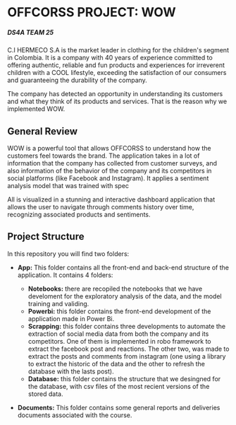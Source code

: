 # OFFCORSS PROJECT: WOW
##### DS4A TEAM 25
C.I HERMECO S.A is the market leader in clothing for the children's segment in Colombia. It is a company with 40 years of experience committed to offering authentic, reliable and fun products and experiences for irreverent children with a COOL lifestyle, exceeding the satisfaction of our consumers and guaranteeing the durability of the company.

The company has detected an opportunity in understanding its customers and what they think of its products and services. That is the reason why we implemented WOW. 

## General Review
WOW is a powerful tool that allows OFFCORSS  to understand how the customers feel towards the brand. The application takes in a lot of information that the company has collected from customer surveys, and also information of the behavior of the company and its competitors in social platforms (like Facebook and Instagram). It applies a sentiment analysis model that was trained with spec

All is visualized in a stunning and interactive dashboard application that allows the user to navigate through comments history over time, recognizing associated products and sentiments.

## Project Structure
In this repository you will find two folders:

* **App:** This folder contains all the front-end and back-end structure of the application. It contains 4 folders:
    * **Notebooks:** there are recopiled the notebooks that we have develoment for the exploratory analysis of the data, and the model training and validing.
    * **Powerbi:** this folder contains the front-end development of the application made in Power Bi.
    * **Scrapping:** this folder contains three developments to automate the extraction of social media data from both the company and its competitors. One of them is implemented in robo framework to extract the facebook post and reactions. The other two, was made to extract the posts and comments from instagram (one using a library to extract the historic of the data and the other to refresh the database with the lasts post).
    * **Database:** this folder contains the structure that we desingned for the database, with csv files of the most recient versions of the stored data.

* **Documents:** This folder contains some general reports and deliveries documents associated with the course.